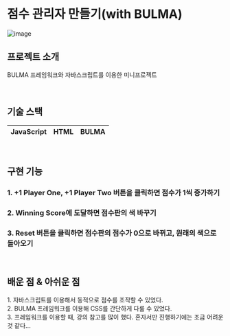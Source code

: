 # 점수 관리자 만들기(with BULMA)

![image](https://github.com/DevelopIsHobby/My-first-web-site/assets/107912101/e20c75ab-bc8d-4cff-8534-f5e5c9f8d291)

## 프로젝트 소개

<p align="justify">
BULMA 프레임워크와 자바스크립트를 이용한 미니프로젝트
</p>

<br>

## 기술 스택

| JavaScript |   HTML   |  BULMA   |
| :--------: | :------: | :-----:  |

<br>

## 구현 기능

### 1. +1 Player One, +1 Player Two 버튼을 클릭하면 점수가 1씩 증가하기

### 2. Winning Score에 도달하면 점수판의 색 바꾸기

### 3. Reset 버튼을 클릭하면 점수판의 점수가 0으로 바뀌고, 원래의 색으로 돌아오기


<br>

## 배운 점 & 아쉬운 점

<p align="justify">
  1. 자바스크립트를 이용해서 동적으로 점수를 조작할 수 있었다.<br>
  2. BULMA 프레임워크를 이용해 CSS를 간단하게 다룰 수 있었다.<br>
  3. 프레임워크를 이용할 때, 강의 참고를 많이 했다. 혼자서만 진행하기에는 조금 어려운 것 같다...
</p>


